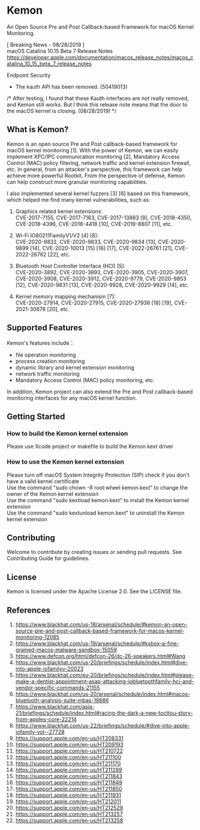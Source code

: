 # Kemon
An Open Source Pre and Post Callback-based Framework for macOS Kernel Monitoring.

[ Breaking News - 08/28/2019 ]  
macOS Catalina 10.15 Beta 7 Release Notes  
https://developer.apple.com/documentation/macos_release_notes/macos_catalina_10_15_beta_7_release_notes

Endpoint Security
 - The kauth API has been removed. (50419013)

/* After testing, I found that these Kauth interfaces are not really removed, and Kemon still works. But I think this release note means that the door to the macOS kernel is closing. (08/28/2019) */

## What is Kemon?
Kemon is an open source Pre and Post callback-based framework for macOS kernel monitoring [1]. With the power of Kemon, we can easily implement XPC/IPC communication monitoring [2], Mandatory Access Control (MAC) policy filtering, network traffic and kernel extension firewall, etc. In general, from an attacker's perspective, this framework can help achieve more powerful Rootkit. From the perspective of defense, Kemon can help construct more granular monitoring capabilities.

I also implemented several kernel fuzzers [3] [6] based on this framework, which helped me find many kernel vulnerabilities, such as:

1. Graphics related kernel extensions:  
CVE-2017-7155, CVE-2017-7163, CVE-2017-13883 [9], CVE-2018-4350, CVE-2018-4396, CVE-2018-4418 [10], CVE-2019-8807 [11], etc.

2. Wi-Fi IO80211FamilyV1/V2 [4] [8]:  
CVE-2020-9832, CVE-2020-9833, CVE-2020-9834 [13], CVE-2020-9899 [14], CVE-2020-10013 [15] [16] [17], CVE-2022-26761 [21], CVE-2022-26762 [22], etc.

3. Bluetooth Host Controller Interface (HCI) [5]:  
CVE-2020-3892, CVE-2020-3893, CVE-2020-3905, CVE-2020-3907, CVE-2020-3908, CVE-2020-3912, CVE-2020-9779, CVE-2020-9853 [12], CVE-2020-9831 [13], CVE-2020-9928, CVE-2020-9929 [14], etc.

4. Kernel memory mapping mechanism [7]:  
CVE-2020-27914, CVE-2020-27915, CVE-2020-27936 [18] [19], CVE-2021-30678 [20], etc.

## Supported Features
Kemon's features include：
- file operation monitoring
- process creation monitoring
- dynamic library and kernel extension monitoring
- network traffic monitoring
- Mandatory Access Control (MAC) policy monitoring, etc.

In addition, Kemon project can also extend the Pre and Post callback-based monitoring interfaces for any macOS kernel function.

## Getting Started
### How to build the Kemon kernel extension
Please use Xcode project or makefile to build the Kemon kext driver

### How to use the Kemon kernel extension
Please turn off macOS System Integrity Protection (SIP) check if you don't have a valid kernel certificate  
Use the command "sudo chown -R root:wheel kemon.kext" to change the owner of the Kemon kernel extension  
Use the command "sudo kextload kemon.kext" to install the Kemon kernel extension  
Use the command "sudo kextunload kemon.kext" to uninstall the Kemon kernel extension


## Contributing
Welcome to contribute by creating issues or sending pull requests. See Contributing Guide for guidelines.

## License
Kemon is licensed under the Apache License 2.0. See the LICENSE file.

## References
1. https://www.blackhat.com/us-18/arsenal/schedule/#kemon-an-open-source-pre-and-post-callback-based-framework-for-macos-kernel-monitoring-12085
2. https://www.blackhat.com/us-19/arsenal/schedule/#ksbox-a-fine-grained-macos-malware-sandbox-15059
3. https://www.defcon.org/html/defcon-26/dc-26-speakers.html#Wang
4. https://www.blackhat.com/us-20/briefings/schedule/index.html#dive-into-apple-iofamilyv-20023
5. https://www.blackhat.com/eu-20/briefings/schedule/index.html#please-make-a-dentist-appointment-asap-attacking-iobluetoothfamily-hci-and-vendor-specific-commands-21155
6. https://www.blackhat.com/us-20/arsenal/schedule/index.html#macos-bluetooth-analysis-suite-mbas-19886
7. https://www.blackhat.com/asia-21/briefings/schedule/index.html#racing-the-dark-a-new-tocttou-story-from-apples-core-22214
8. https://www.blackhat.com/us-22/briefings/schedule/#dive-into-apple-iofamily-vol--27728
9. https://support.apple.com/en-us/HT208331
10. https://support.apple.com/en-us/HT209193
11. https://support.apple.com/en-us/HT210722
12. https://support.apple.com/en-us/HT211100
13. https://support.apple.com/en-us/HT211170
14. https://support.apple.com/en-us/HT211289
15. https://support.apple.com/en-us/HT211843
16. https://support.apple.com/en-us/HT211849
17. https://support.apple.com/en-us/HT211850
18. https://support.apple.com/en-us/HT211931
19. https://support.apple.com/en-us/HT212011
20. https://support.apple.com/en-us/HT212529
21. https://support.apple.com/en-us/HT213257
22. https://support.apple.com/en-us/HT213258
